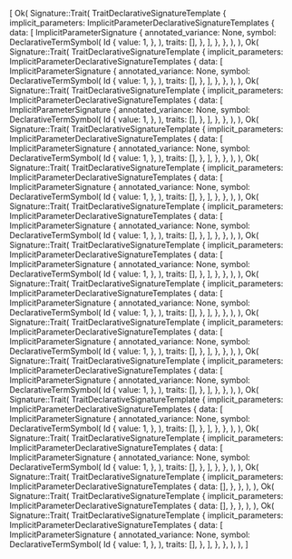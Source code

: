[
    Ok(
        Signature::Trait(
            TraitDeclarativeSignatureTemplate {
                implicit_parameters: ImplicitParameterDeclarativeSignatureTemplates {
                    data: [
                        ImplicitParameterSignature {
                            annotated_variance: None,
                            symbol: DeclarativeTermSymbol(
                                Id {
                                    value: 1,
                                },
                            ),
                            traits: [],
                        },
                    ],
                },
            },
        ),
    ),
    Ok(
        Signature::Trait(
            TraitDeclarativeSignatureTemplate {
                implicit_parameters: ImplicitParameterDeclarativeSignatureTemplates {
                    data: [
                        ImplicitParameterSignature {
                            annotated_variance: None,
                            symbol: DeclarativeTermSymbol(
                                Id {
                                    value: 1,
                                },
                            ),
                            traits: [],
                        },
                    ],
                },
            },
        ),
    ),
    Ok(
        Signature::Trait(
            TraitDeclarativeSignatureTemplate {
                implicit_parameters: ImplicitParameterDeclarativeSignatureTemplates {
                    data: [
                        ImplicitParameterSignature {
                            annotated_variance: None,
                            symbol: DeclarativeTermSymbol(
                                Id {
                                    value: 1,
                                },
                            ),
                            traits: [],
                        },
                    ],
                },
            },
        ),
    ),
    Ok(
        Signature::Trait(
            TraitDeclarativeSignatureTemplate {
                implicit_parameters: ImplicitParameterDeclarativeSignatureTemplates {
                    data: [
                        ImplicitParameterSignature {
                            annotated_variance: None,
                            symbol: DeclarativeTermSymbol(
                                Id {
                                    value: 1,
                                },
                            ),
                            traits: [],
                        },
                    ],
                },
            },
        ),
    ),
    Ok(
        Signature::Trait(
            TraitDeclarativeSignatureTemplate {
                implicit_parameters: ImplicitParameterDeclarativeSignatureTemplates {
                    data: [
                        ImplicitParameterSignature {
                            annotated_variance: None,
                            symbol: DeclarativeTermSymbol(
                                Id {
                                    value: 1,
                                },
                            ),
                            traits: [],
                        },
                    ],
                },
            },
        ),
    ),
    Ok(
        Signature::Trait(
            TraitDeclarativeSignatureTemplate {
                implicit_parameters: ImplicitParameterDeclarativeSignatureTemplates {
                    data: [
                        ImplicitParameterSignature {
                            annotated_variance: None,
                            symbol: DeclarativeTermSymbol(
                                Id {
                                    value: 1,
                                },
                            ),
                            traits: [],
                        },
                    ],
                },
            },
        ),
    ),
    Ok(
        Signature::Trait(
            TraitDeclarativeSignatureTemplate {
                implicit_parameters: ImplicitParameterDeclarativeSignatureTemplates {
                    data: [
                        ImplicitParameterSignature {
                            annotated_variance: None,
                            symbol: DeclarativeTermSymbol(
                                Id {
                                    value: 1,
                                },
                            ),
                            traits: [],
                        },
                    ],
                },
            },
        ),
    ),
    Ok(
        Signature::Trait(
            TraitDeclarativeSignatureTemplate {
                implicit_parameters: ImplicitParameterDeclarativeSignatureTemplates {
                    data: [
                        ImplicitParameterSignature {
                            annotated_variance: None,
                            symbol: DeclarativeTermSymbol(
                                Id {
                                    value: 1,
                                },
                            ),
                            traits: [],
                        },
                    ],
                },
            },
        ),
    ),
    Ok(
        Signature::Trait(
            TraitDeclarativeSignatureTemplate {
                implicit_parameters: ImplicitParameterDeclarativeSignatureTemplates {
                    data: [
                        ImplicitParameterSignature {
                            annotated_variance: None,
                            symbol: DeclarativeTermSymbol(
                                Id {
                                    value: 1,
                                },
                            ),
                            traits: [],
                        },
                    ],
                },
            },
        ),
    ),
    Ok(
        Signature::Trait(
            TraitDeclarativeSignatureTemplate {
                implicit_parameters: ImplicitParameterDeclarativeSignatureTemplates {
                    data: [
                        ImplicitParameterSignature {
                            annotated_variance: None,
                            symbol: DeclarativeTermSymbol(
                                Id {
                                    value: 1,
                                },
                            ),
                            traits: [],
                        },
                    ],
                },
            },
        ),
    ),
    Ok(
        Signature::Trait(
            TraitDeclarativeSignatureTemplate {
                implicit_parameters: ImplicitParameterDeclarativeSignatureTemplates {
                    data: [
                        ImplicitParameterSignature {
                            annotated_variance: None,
                            symbol: DeclarativeTermSymbol(
                                Id {
                                    value: 1,
                                },
                            ),
                            traits: [],
                        },
                    ],
                },
            },
        ),
    ),
    Ok(
        Signature::Trait(
            TraitDeclarativeSignatureTemplate {
                implicit_parameters: ImplicitParameterDeclarativeSignatureTemplates {
                    data: [
                        ImplicitParameterSignature {
                            annotated_variance: None,
                            symbol: DeclarativeTermSymbol(
                                Id {
                                    value: 1,
                                },
                            ),
                            traits: [],
                        },
                    ],
                },
            },
        ),
    ),
    Ok(
        Signature::Trait(
            TraitDeclarativeSignatureTemplate {
                implicit_parameters: ImplicitParameterDeclarativeSignatureTemplates {
                    data: [],
                },
            },
        ),
    ),
    Ok(
        Signature::Trait(
            TraitDeclarativeSignatureTemplate {
                implicit_parameters: ImplicitParameterDeclarativeSignatureTemplates {
                    data: [],
                },
            },
        ),
    ),
    Ok(
        Signature::Trait(
            TraitDeclarativeSignatureTemplate {
                implicit_parameters: ImplicitParameterDeclarativeSignatureTemplates {
                    data: [
                        ImplicitParameterSignature {
                            annotated_variance: None,
                            symbol: DeclarativeTermSymbol(
                                Id {
                                    value: 1,
                                },
                            ),
                            traits: [],
                        },
                    ],
                },
            },
        ),
    ),
]